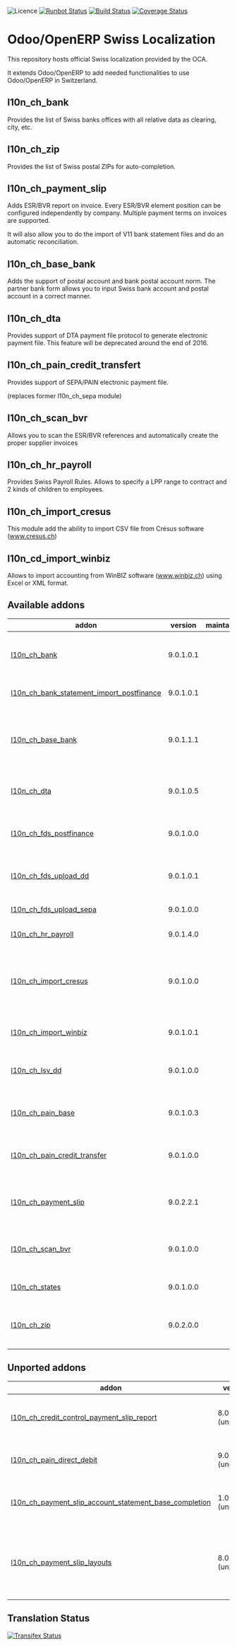![Licence](https://img.shields.io/badge/licence-AGPL--3-blue.svg)
[![Runbot Status](https://runbot.odoo-community.org/runbot/badge/flat/125/9.0.svg)](https://runbot.odoo-community.org/runbot/repo/github-com-oca-l10n-switzerland-125)
[![Build Status](https://travis-ci.org/OCA/l10n-switzerland.svg?branch=9.0)](https://travis-ci.org/OCA/l10n-switzerland)
[![Coverage Status](https://coveralls.io/repos/OCA/l10n-switzerland/badge.svg?branch=9.0)](https://coveralls.io/r/OCA/l10n-switzerland?branch=9.0)


Odoo/OpenERP Swiss Localization
===============================

This repository hosts official Swiss localization provided by the OCA.

It extends Odoo/OpenERP to add needed functionalities to use Odoo/OpenERP in Switzerland.


l10n_ch_bank
------------

Provides the list of Swiss banks offices with all relative data as clearing, city, etc.


l10n_ch_zip
-----------

Provides the list of Swiss postal ZIPs for auto-completion.


l10n_ch_payment_slip
--------------------

Adds ESR/BVR report on invoice. Every ESR/BVR element position can be configured independently by company.
Multiple payment terms on invoices are supported.

It will also allow you to do the import of V11 bank statement files and do an automatic reconciliation.


l10n_ch_base_bank
-----------------

Adds the support of postal account and bank postal account norm.
The partner bank form allows you to input Swiss bank account and postal account in a correct manner.


l10n_ch_dta
-----------

Provides support of DTA payment file protocol to generate electronic payment file.
This feature will be deprecated around the end of 2016.


l10n_ch_pain_credit_transfert
-----------------------------

Provides support of SEPA/PAIN electronic payment file.


(replaces former l10n_ch_sepa module)


l10n_ch_scan_bvr
----------------

Allows you to scan the ESR/BVR references and automatically create the proper supplier invoices

l10n_ch_hr_payroll
------------------

Provides Swiss Payroll Rules.
Allows to specify a LPP range to contract and 2 kinds of children to employees.

l10n_ch_import_cresus
---------------------

This module add the ability to import CSV file from Crésus software (www.cresus.ch)

l10n_cd_import_winbiz
---------------------

Allows to import accounting from WinBIZ software (www.winbiz.ch) using Excel or XML format.

[//]: # (addons)

Available addons
----------------
addon | version | maintainers | summary
--- | --- | --- | ---
[l10n_ch_bank](l10n_ch_bank/) | 9.0.1.0.1 |  | Banks names, addresses and BIC codes
[l10n_ch_bank_statement_import_postfinance](l10n_ch_bank_statement_import_postfinance/) | 9.0.1.0.1 |  | Swiss bank statements import
[l10n_ch_base_bank](l10n_ch_base_bank/) | 9.0.1.1.1 |  | Types and number validation for swiss electronic pmnt. DTA, ESR
[l10n_ch_dta](l10n_ch_dta/) | 9.0.1.0.5 |  | Electronic payment file for Swiss bank (DTA)
[l10n_ch_fds_postfinance](l10n_ch_fds_postfinance/) | 9.0.1.0.0 |  | Download files and import bank statements from FDS
[l10n_ch_fds_upload_dd](l10n_ch_fds_upload_dd/) | 9.0.1.0.1 |  | Upload Direct Debit files to FDS PostFinance
[l10n_ch_fds_upload_sepa](l10n_ch_fds_upload_sepa/) | 9.0.1.0.0 |  | Upload SEPA files to FDS PostFinance
[l10n_ch_hr_payroll](l10n_ch_hr_payroll/) | 9.0.1.4.0 |  | Switzerland Payroll Rules
[l10n_ch_import_cresus](l10n_ch_import_cresus/) | 9.0.1.0.0 |  | Allows to import Crésus .txt files containing journal entries into Odoo.
[l10n_ch_import_winbiz](l10n_ch_import_winbiz/) | 9.0.1.0.1 |  | Accounting Import WinBIZ
[l10n_ch_lsv_dd](l10n_ch_lsv_dd/) | 9.0.1.0.0 |  | Create LSV and Direct Debit (postfinance) files
[l10n_ch_pain_base](l10n_ch_pain_base/) | 9.0.1.0.3 |  | ISO 20022 base module for Switzerland
[l10n_ch_pain_credit_transfer](l10n_ch_pain_credit_transfer/) | 9.0.1.0.0 |  | Generate ISO 20022 credit transfert (SEPA and not SEPA)
[l10n_ch_payment_slip](l10n_ch_payment_slip/) | 9.0.2.2.1 |  | Print ESR/BVR payment slip with your invoices
[l10n_ch_scan_bvr](l10n_ch_scan_bvr/) | 9.0.1.0.0 |  | Switzerland - Scan ESR/BVR to create invoices
[l10n_ch_states](l10n_ch_states/) | 9.0.1.0.0 |  | Switzerland Country States
[l10n_ch_zip](l10n_ch_zip/) | 9.0.2.0.0 |  | Provides all Swiss postal codes for auto-completion


Unported addons
---------------
addon | version | maintainers | summary
--- | --- | --- | ---
[l10n_ch_credit_control_payment_slip_report](l10n_ch_credit_control_payment_slip_report/) | 8.0.1.3.0 (unported) |  | Print BVR/ESR slip related to credit control
[l10n_ch_pain_direct_debit](l10n_ch_pain_direct_debit/) | 9.0.1.0.0 (unported) |  | Generate ISO 20022 direct debits
[l10n_ch_payment_slip_account_statement_base_completion](l10n_ch_payment_slip_account_statement_base_completion/) | 1.0 (unported) |  | Switzerland - BVR/ESR Bank statement Completion
[l10n_ch_payment_slip_layouts](l10n_ch_payment_slip_layouts/) | 8.0.0.1.0 (unported) |  | Add new BVR/ESR payment slip layouts like invoice with slip on same document

[//]: # (end addons)

Translation Status
------------------
[![Transifex Status](https://www.transifex.com/projects/p/OCA-l10n-switzerland-9-0/chart/image_png)](https://www.transifex.com/projects/p/OCA-l10n-switzerland-9-0)
